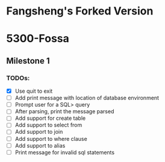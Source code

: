 # Fangsheng's Forked Version

# 5300-Fossa

## Milestone 1

### TODOs:

- [x] Use quit to exit
- [ ] Add print message with location of database environment
- [ ] Prompt user for a SQL> query
- [ ] After parsing, print the message parsed
- [ ] Add support for create table
- [ ] Add support to select from
- [ ] Add support to join
- [ ] Add support to where clause
- [ ] Add support to alias
- [ ] Print message for invalid sql statements
